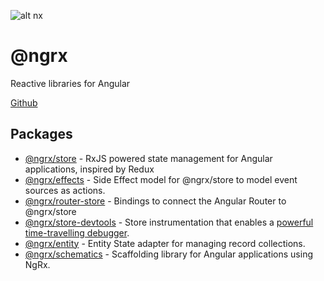 ![alt nx](https://nrwl.io/assets/nx-logo.png)
# @ngrx
Reactive libraries for Angular

[Github](https://github.com/ngrx/platform)

## Packages

- [@ngrx/store](./store/README.md) - RxJS powered state management for Angular applications, inspired by Redux
- [@ngrx/effects](./effects/README.md) - Side Effect model for @ngrx/store to model event sources as actions.
- [@ngrx/router-store](./router-store/README.md) - Bindings to connect the Angular Router to @ngrx/store
- [@ngrx/store-devtools](./store-devtools/README.md) - Store instrumentation that enables a
  [powerful time-travelling debugger](https://chrome.google.com/webstore/detail/redux-devtools/lmhkpmbekcpmknklioeibfkpmmfibljd?hl=en).
- [@ngrx/entity](./entity/README.md) - Entity State adapter for managing record collections.
- [@ngrx/schematics](./schematics/README.md) - Scaffolding library for Angular applications using NgRx.
